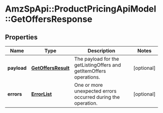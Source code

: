 # AmzSpApi::ProductPricingApiModel::GetOffersResponse

## Properties
Name | Type | Description | Notes
------------ | ------------- | ------------- | -------------
**payload** | [**GetOffersResult**](GetOffersResult.md) | The payload for the getListingOffers and getItemOffers operations. | [optional] 
**errors** | [**ErrorList**](ErrorList.md) | One or more unexpected errors occurred during the operation. | [optional] 


